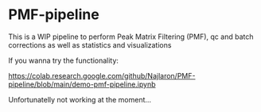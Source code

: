 # PMF-pipeline
This is a WIP pipeline to perform Peak Matrix Filtering (PMF), qc and batch corrections as well as statistics and visualizations

If you wanna try the functionality:

https://colab.research.google.com/github/Najlaron/PMF-pipeline/blob/main/demo-pmf-pipeline.ipynb 

Unfortunatelly not working at the moment...

